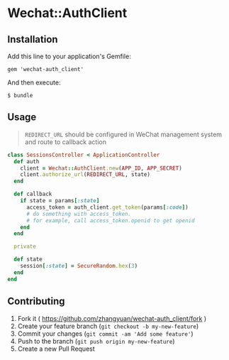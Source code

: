 # Wechat::AuthClient

## Installation

Add this line to your application's Gemfile:

    gem 'wechat-auth_client'

And then execute:

    $ bundle

## Usage

> `REDIRECT_URL` should be configured in WeChat management system and route to callback action

```ruby
class SessionsController < ApplicationController
  def auth
    client = Wechat::AuthClient.new(APP_ID, APP_SECRET)
    client.authorize_url(REDIRECT_URL, state)
  end

  def callback
    if state = params[:state]
      access_token = auth_client.get_token(params[:code])
      # do something with access_token. 
      # for example, call access_token.openid to get openid
    end
  end

  private

  def state
    session[:state] = SecureRandom.hex(3)
  end
end
```

## Contributing

1. Fork it ( https://github.com/zhangyuan/wechat-auth_client/fork )
2. Create your feature branch (`git checkout -b my-new-feature`)
3. Commit your changes (`git commit -am 'Add some feature'`)
4. Push to the branch (`git push origin my-new-feature`)
5. Create a new Pull Request
